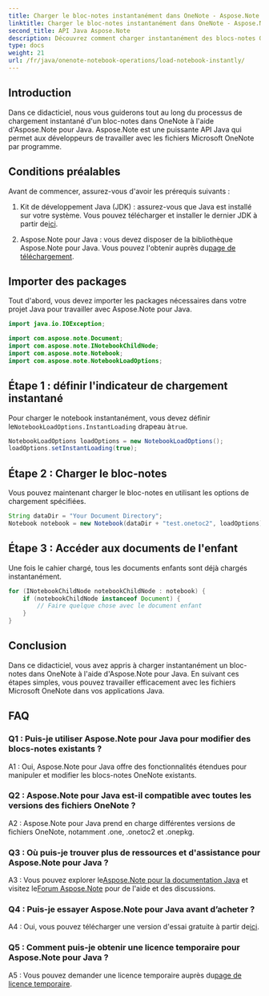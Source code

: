 ```yaml
---
title: Charger le bloc-notes instantanément dans OneNote - Aspose.Note
linktitle: Charger le bloc-notes instantanément dans OneNote - Aspose.Note
second_title: API Java Aspose.Note
description: Découvrez comment charger instantanément des blocs-notes OneNote en Java à l'aide d'Aspose.Note pour Java. Améliorez votre productivité grâce à une gestion efficace des ordinateurs portables.
type: docs
weight: 21
url: /fr/java/onenote-notebook-operations/load-notebook-instantly/
---
```

## Introduction

Dans ce didacticiel, nous vous guiderons tout au long du processus de chargement instantané d'un bloc-notes dans OneNote à l'aide d'Aspose.Note pour Java. Aspose.Note est une puissante API Java qui permet aux développeurs de travailler avec les fichiers Microsoft OneNote par programme.

## Conditions préalables

Avant de commencer, assurez-vous d'avoir les prérequis suivants :

1.  Kit de développement Java (JDK) : assurez-vous que Java est installé sur votre système. Vous pouvez télécharger et installer le dernier JDK à partir de[ici](https://www.oracle.com/java/technologies/javase-jdk15-downloads.html).

2.  Aspose.Note pour Java : vous devez disposer de la bibliothèque Aspose.Note pour Java. Vous pouvez l'obtenir auprès du[page de téléchargement](https://releases.aspose.com/note/java/).

## Importer des packages

Tout d'abord, vous devez importer les packages nécessaires dans votre projet Java pour travailler avec Aspose.Note pour Java.

```java
import java.io.IOException;

import com.aspose.note.Document;
import com.aspose.note.INotebookChildNode;
import com.aspose.note.Notebook;
import com.aspose.note.NotebookLoadOptions;
```

## Étape 1 : définir l'indicateur de chargement instantané

 Pour charger le notebook instantanément, vous devez définir le`NotebookLoadOptions.InstantLoading` drapeau à`true`.

```java
NotebookLoadOptions loadOptions = new NotebookLoadOptions();
loadOptions.setInstantLoading(true);
```

## Étape 2 : Charger le bloc-notes

Vous pouvez maintenant charger le bloc-notes en utilisant les options de chargement spécifiées.

```java
String dataDir = "Your Document Directory";
Notebook notebook = new Notebook(dataDir + "test.onetoc2", loadOptions);
```

## Étape 3 : Accéder aux documents de l'enfant

Une fois le cahier chargé, tous les documents enfants sont déjà chargés instantanément.

```java
for (INotebookChildNode notebookChildNode : notebook) {
    if (notebookChildNode instanceof Document) {
        // Faire quelque chose avec le document enfant
    }
}
```

## Conclusion

Dans ce didacticiel, vous avez appris à charger instantanément un bloc-notes dans OneNote à l'aide d'Aspose.Note pour Java. En suivant ces étapes simples, vous pouvez travailler efficacement avec les fichiers Microsoft OneNote dans vos applications Java.

## FAQ

### Q1 : Puis-je utiliser Aspose.Note pour Java pour modifier des blocs-notes existants ?

A1 : Oui, Aspose.Note pour Java offre des fonctionnalités étendues pour manipuler et modifier les blocs-notes OneNote existants.

### Q2 : Aspose.Note pour Java est-il compatible avec toutes les versions des fichiers OneNote ?

A2 : Aspose.Note pour Java prend en charge différentes versions de fichiers OneNote, notamment .one, .onetoc2 et .onepkg.

### Q3 : Où puis-je trouver plus de ressources et d'assistance pour Aspose.Note pour Java ?

 A3 : Vous pouvez explorer le[Aspose.Note pour la documentation Java](https://reference.aspose.com/note/java/) et visitez le[Forum Aspose.Note](https://forum.aspose.com/c/note/28) pour de l'aide et des discussions.

### Q4 : Puis-je essayer Aspose.Note pour Java avant d’acheter ?

 A4 : Oui, vous pouvez télécharger une version d'essai gratuite à partir de[ici](https://releases.aspose.com/).

### Q5 : Comment puis-je obtenir une licence temporaire pour Aspose.Note pour Java ?

 A5 : Vous pouvez demander une licence temporaire auprès du[page de licence temporaire](https://purchase.aspose.com/temporary-license/).